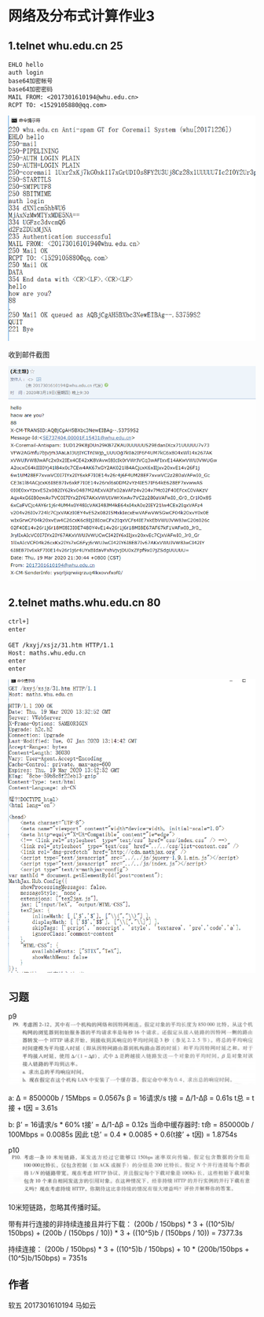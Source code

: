 # 网络及分布式计算作业3

## 1.telnet whu.edu.cn 25


```
EHLO hello
auth login
base64加密帐号
base64加密密码
MAIL FROM: <2017301610194@whu.edu.cn>
RCPT TO: <1529105880@qq.com>
```
 
![avatar](./talnet.png)

收到邮件截图

![avatar](./qq-mail.png)


## 2.telnet maths.whu.edu.cn 80

```
ctrl+]
enter

GET /kxyj/xsjz/31.htm HTTP/1.1
Host: maths.whu.edu.cn
enter
enter
```

![avatar](./talnet2.png)

## 习题

p9
![avatar](./p9.png)

a:
Δ = 850000b / 15Mbps = 0.0567s
β = 16请求/s
t接 = Δ/1-Δβ = 0.61s
t总 = t接 + t因 = 3.61s

b:
β’ = 16请求/s * 60%
t接’ = Δ/1-Δβ = 0.12s
当命中缓存器时: t命 = 850000b / 100Mbps = 0.0085s
因此 t总’ = 0.4 * 0.0085 + 0.6(t接’ + t因) = 1.8754s


p10
![avatar](./p10.png)

10米短链路，忽略其传播时延。

带有并行连接的非持续连接且并行下载：
(200b / 150bps) * 3 + ((10^5)b/ 150bps) + (200b / (150bps / 10)) * 3 + ((10^5)b / (150bps / 10)) = 7377.3s

持续连接：
(200b / 150bps) * 3 + ((10^5)b / 150bps) + 10 * (200b/150bps + (10^5)b/150bps) = 7351s

## 作者

软五 2017301610194 马如云


